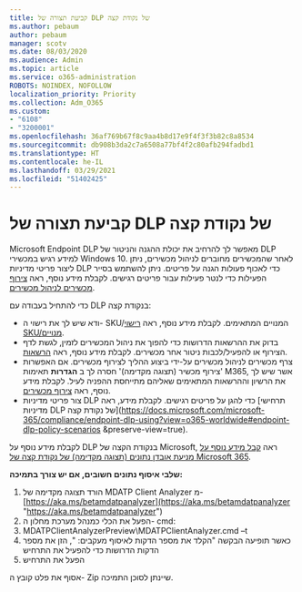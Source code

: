 ```yaml
---
title: קביעת תצורה של DLP של נקודת קצה
ms.author: pebaum
author: pebaum
manager: scotv
ms.date: 08/03/2020
ms.audience: Admin
ms.topic: article
ms.service: o365-administration
ROBOTS: NOINDEX, NOFOLLOW
localization_priority: Priority
ms.collection: Adm_O365
ms.custom:
- "6108"
- "3200001"
ms.openlocfilehash: 36af769b67f8c9aa4b8d17e9f4f3f3b82c8a8534
ms.sourcegitcommit: db908b3da2c7a6508a77bf4f2c80afb294fadbd1
ms.translationtype: HT
ms.contentlocale: he-IL
ms.lasthandoff: 03/29/2021
ms.locfileid: "51402425"
---
```

# <a name="configure-endpoint-dlp"></a>קביעת תצורה של DLP של נקודת קצה

Microsoft Endpoint DLP מאפשר לך להרחיב את יכולת ההגנה והניטור של DLP למידע רגיש במכשירי Windows 10. לאחר שהמכשירים מחוברים לניהול מכשירים, ניתן ליצור פריטי מדיניות DLP כדי לאכוף פעולות הגנה על פריטים. ניתן להשתמש בסייר הפעילות כדי לנטר פעילות עבור פריטים רגישים. לקבלת מידע נוסף, ראה [צירוף מכשירים לניהול מכשירים](https://docs.microsoft.com/microsoft-365/compliance/endpoint-dlp-getting-started#onboarding-devices-into-device-management).  

כדי להתחיל בעבודה עם DLP בנקודת קצה:

- ודא שיש לך את רישוי ה- SKU/המנויים המתאימים. לקבלת מידע נוסף, ראה [רישוי SKU/מנויים](https://docs.microsoft.com/microsoft-365/compliance/endpoint-dlp-getting-started#skusubscriptions-licensing).
- בדוק את ההרשאות הדרושות כדי להפוך את ניהול המכשירים לזמין, לגשת לדף הצירוף או להפעיל/לכבות ניטור אחר מכשירים. לקבלת מידע נוסף, ראה [הרשאות](https://docs.microsoft.com/microsoft-365/compliance/endpoint-dlp-getting-started#permissions).
- צרף מכשירים לניהול מכשירים על-ידי ביצוע ההליך לצירוף מכשירים. אם האפשרות 'צירוף מכשיר (תצוגה מקדימה)' חסרה לך ב **הגדרות** תאימות M365, אשר שיש לך את הרשיון וההרשאות המתאימים שאליהם מתייחסת ההפניה לעיל. לקבלת מידע נוסף, ראה [צירוף מכשירים](https://docs.microsoft.com/microsoft-365/compliance/endpoint-dlp-getting-started#onboarding-devices). 
- צור פריטי מדיניות DLP כדי להגן על פריטים רגישים. לקבלת מידע, ראה [תרחישי מדיניות DLP של נקודת קצה](https://docs.microsoft.com/microsoft-365/compliance/endpoint-dlp-using?view=o365-worldwide#endpoint-dlp-policy-scenarios &preserve-view=true).

לקבלת מידע נוסף על DLP בנקודת הקצה של Microsoft, ראה [קבל מידע נוסף על מניעת אובדן נתונים (תצוגה מקדימה) של נקודת קצה של Microsoft 365](https://docs.microsoft.com/microsoft-365/compliance/endpoint-dlp-learn-about).

**שלבי איסוף נתונים חשובים, אם יש צורך בתמיכה:**

1. הורד תצוגה מקדימה של MDATP Client Analyzer מ- [https://aka.ms/betamdatpanalyzer](https://aka.ms/betamdatpanalyzer "https://aka.ms/betamdatpanalyzer")
2. הפעל את הכלי כמנהל מערכת מחלון ה- cmd:
3. MDATPClientAnalyzerPreview\MDATPClientAnalyzer.cmd –t
4. כאשר תופיעה הבקשה "הקלד את מספר הדקות לאיסוף מעקבים: ", הזן את מספר הדקות הדרושות כדי להפעיל את התרחיש
5. הפעל את התרחיש

אסוף את פלט קובץ ה- Zip שיינתן לסוכן התמיכה.
